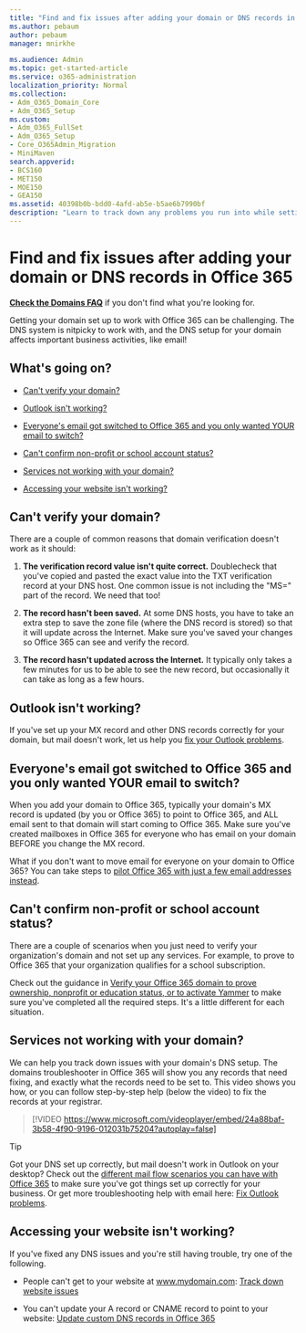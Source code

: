 ```yaml
---
title: "Find and fix issues after adding your domain or DNS records in Office 365"
ms.author: pebaum
author: pebaum
manager: mnirkhe

ms.audience: Admin
ms.topic: get-started-article
ms.service: o365-administration
localization_priority: Normal
ms.collection:
- Adm_O365_Domain_Core
- Adm_O365_Setup
ms.custom:
- Adm_O365_FullSet
- Adm_O365_Setup
- Core_O365Admin_Migration
- MiniMaven
search.appverid:
- BCS160
- MET150
- MOE150
- GEA150
ms.assetid: 40398b0b-bdd0-4afd-ab5e-b5ae6b7990bf
description: "Learn to track down any problems you run into while setting up a custom domain by making sure the DNS records are set up correctly."
---
```


# Find and fix issues after adding your domain or DNS records in Office 365

 **[Check the Domains FAQ](../setup/domains-faq.md)** if you don't find what you're looking for. 
  
Getting your domain set up to work with Office 365 can be challenging. The DNS system is nitpicky to work with, and the DNS setup for your domain affects important business activities, like email!

  
## What's going on?

- [Can't verify your domain?](#cant-verify-your-domain)
    
- [Outlook isn't working?](#outlook-isnt-working)
    
- [Everyone's email got switched to Office 365 and you only wanted YOUR email to switch?](#everyones-email-got-switched-to-office-365-and-you-only-wanted-your-email-to-switch)

- [Can't confirm non-profit or school account status?](#cant-confirm-non-profit-or-school-account-status)

- [Services not working with your domain?](#services-not-working-with-your-domain)
    
- [Accessing your website isn't working?](#accessing-your-website-isnt-working)

## Can't verify your domain?
<a name="BKMK_verify"> </a>

There are a couple of common reasons that domain verification doesn't work as it should:
  
1. **The verification record value isn't quite correct.** Doublecheck that you've copied and pasted the exact value into the TXT verification record at your DNS host. One common issue is not including the "MS=" part of the record. We need that too! 
    
2. **The record hasn't been saved.** At some DNS hosts, you have to take an extra step to save the zone file (where the DNS record is stored) so that it will update across the Internet. Make sure you've saved your changes so Office 365 can see and verify the record. 
    
3. **The record hasn't updated across the Internet.** It typically only takes a few minutes for us to be able to see the new record, but occasionally it can take as long as a few hours. 
    
## Outlook isn't working?
<a name="BKMK_OutlookBroken"> </a>

If you've set up your MX record and other DNS records correctly for your domain, but mail doesn't work, let us help you [fix your Outlook problems](https://support.office.com/article/b3e740b9-171d-4179-bcd1-e279a363fa75.aspx).
  
## Everyone's email got switched to Office 365 and you only wanted YOUR email to switch?
<a name="BKMK_EmailSwitched"> </a>

When you add your domain to Office 365, typically your domain's MX record is updated (by you or Office 365) to point to Office 365, and ALL email sent to that domain will start coming to Office 365. Make sure you've created mailboxes in Office 365 for everyone who has email on your domain BEFORE you change the MX record.
  
What if you don't want to move email for everyone on your domain to Office 365? You can take steps to [pilot Office 365 with just a few email addresses instead](https://support.office.com/article/39cee536-6a03-40cf-b9c1-f301bb6001d7.aspx).
  
## Can't confirm non-profit or school account status?
<a name="BKMK_validateAcct"> </a>

There are a couple of scenarios when you just need to verify your organization's domain and not set up any services. For example, to prove to Office 365 that your organization qualifies for a school subscription.
  
Check out the guidance in [Verify your Office 365 domain to prove ownership, nonprofit or education status, or to activate Yammer](https://support.office.com/article/87d1844e-aa47-4dc0-a61b-1b773fd4e590) to make sure you've completed all the required steps. It's a little different for each situation. 
  
## Services not working with your domain?
<a name="BKMK_Test"> </a>

We can help you track down issues with your domain's DNS setup. The domains troubleshooter in Office 365 will show you any records that need fixing, and exactly what the records need to be set to. This video shows you how, or you can follow step-by-step help (below the video) to fix the records at your registrar.
  
> [!VIDEO https://www.microsoft.com/videoplayer/embed/24a88baf-3b58-4f90-9196-012031b75204?autoplay=false]
  
> [!TIP]
> Got your DNS set up correctly, but mail doesn't work in Outlook on your desktop? Check out the [different mail flow scenarios you can have with Office 365](https://go.microsoft.com/fwlink/?LinkId=787530) to make sure you've got things set up correctly for your business. Or get more troubleshooting help with email here: [Fix Outlook problems](https://support.office.com/article/b3e740b9-171d-4179-bcd1-e279a363fa75.aspx). 
  
## Accessing your website isn't working?
<a name="BKMK_Website"> </a>

If you've fixed any DNS issues and you're still having trouble, try one of the following.
  
- People can't get to your website at www.mydomain.com: [Track down website issues](https://support.office.com/article/61f34ca1-ca7f-4a65-9348-def20db09ddf.aspx)
    
- You can't update your A record or CNAME record to point to your website: [Update custom DNS records in Office 365](../dns/add-or-edit-custom-dns-records.md)
    
